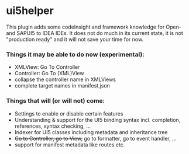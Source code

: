 # ui5helper

This plugin adds some codeInsight and framework knowledge for Open- and SAPUI5 to IDEA IDEs.
It does not do much in its current state, it is not "production ready" and it will not save your time for
now.


### Things it may be able to do now (experimental):

 - XMLView: Go To Controller
 - Controller: Go To (XML)View
 - collapse the controller name in XMLViews
 - complete target names in manifest.json


### Things that will (or will not) come:

 - Settings to enable or disable certain features
 - Understanding & support for the UI5 binding syntax incl. completion, references, syntax checking, ...
 - Indexer for UI5 classes including metadata and inheritance tree
 - <s>Go to Controller, go to View,</s> go to formatter, go to event handler, ...
 - support for manifest metadata like routes etc.


